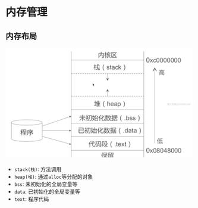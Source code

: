 # 内存管理

## 内存布局

![内存布局](https://github.com/Germtao/Objective-C-knowledge/blob/master/%E5%86%85%E5%AD%98%E7%AE%A1%E7%90%86/%E5%86%85%E5%AD%98%E5%B8%83%E5%B1%80.png)

- `stack(栈)`: 方法调用
- `heap(堆)`: 通过`alloc`等分配的对象
- `bss`: 未初始化的全局变量等
- `data`: 已初始化的全局变量等
- `text`: 程序代码

